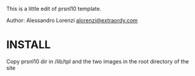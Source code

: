 This is a little edit of prsnl10 template.

Author: Alessandro Lorenzi <alorenzi@extraordy.com>

INSTALL
=======
Copy prsnl10 dir in /lib/tpl and the two images in the root directory of the site



